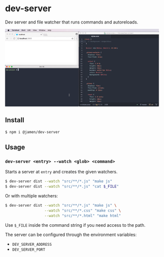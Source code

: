 
# dev-server

Dev server and file watcher that runs commands and autoreloads.

![example](example.gif)

## Install

```sh
$ npm i @jamen/dev-server
```

## Usage

### `dev-server <entry> --watch <glob> <command>`

Starts a server at `entry` and creates the given watchers.

```sh
$ dev-server dist --watch "src/**/*.js" "make js"
$ dev-server dist --watch "src/**/*.js" "cat $_FILE"
```

Or with multiple watchers:

```sh
$ dev-server dist --watch "src/**/*.js" "make js" \
                  --watch "src/**/*.css" "make css" \
                  --watch "src/**/*.html" "make html"
```

Use `$_FILE` inside the command string if you need access to the path.

The server can be configured through the environment variables:

- `DEV_SERVER_ADDRESS`
- `DEV_SERVER_PORT`
